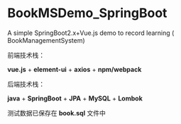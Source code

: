 # BookMSDemo_SpringBoot
A simple SpringBoot2.x+Vue.js demo to record learning ( BookManagementSystem)



前端技术栈：

**vue.js** +  **element-ui**  +  **axios**  +   **npm/webpack**

后端技术栈：

**java**  +  **SpringBoot**  +  **JPA**  +  **MySQL**  + **Lombok**



测试数据已保存在 **book.sql** 文件中

